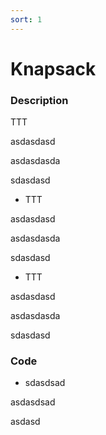 ```yaml
---
sort: 1
---
```


# Knapsack

### Description



TTT

asdasdasd

asdasdasda

sdasdasd

* TTT

asdasdasd

asdasdasda

sdasdasd

* TTT

asdasdasd

asdasdasda

sdasdasd





### Code

* sdasdsad

asdasdsad

 asdasd

